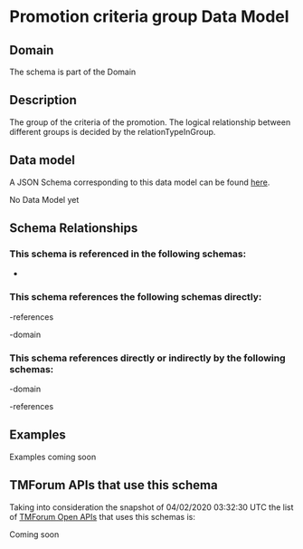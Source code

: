 # Promotion criteria group Data Model

## Domain

The  schema is part of the  Domain

## Description

The group of the criteria of the promotion. The logical relationship between different groups is decided by the relationTypeInGroup.

## Data model

A JSON Schema corresponding to this data model can be found
[here](https://github.com/tmforum-rand/schemas/blob/candidates/Product/PromotionCriteriaGroup.schema.json).

No Data Model yet

## Schema Relationships

### This schema is referenced in the following schemas:

-

### This schema references the following schemas directly:

-references

-domain

### This schema references directly or indirectly by the following schemas:

-domain

-references



## Examples

Examples coming soon

## TMForum APIs that use this schema

Taking into consideration the snapshot of 04/02/2020 03:32:30 UTC the list of [TMForum Open APIs](https://www.tmforum.org/open-apis/) that uses this schemas is:

Coming soon